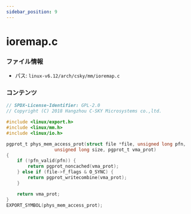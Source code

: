 ```yaml
---
sidebar_position: 9
---
```

# ioremap.c

### ファイル情報

- パス: `linux-v6.12/arch/csky/mm/ioremap.c`

### コンテンツ

```c
// SPDX-License-Identifier: GPL-2.0
// Copyright (C) 2018 Hangzhou C-SKY Microsystems co.,ltd.

#include <linux/export.h>
#include <linux/mm.h>
#include <linux/io.h>

pgprot_t phys_mem_access_prot(struct file *file, unsigned long pfn,
			      unsigned long size, pgprot_t vma_prot)
{
	if (!pfn_valid(pfn)) {
		return pgprot_noncached(vma_prot);
	} else if (file->f_flags & O_SYNC) {
		return pgprot_writecombine(vma_prot);
	}

	return vma_prot;
}
EXPORT_SYMBOL(phys_mem_access_prot);

```
